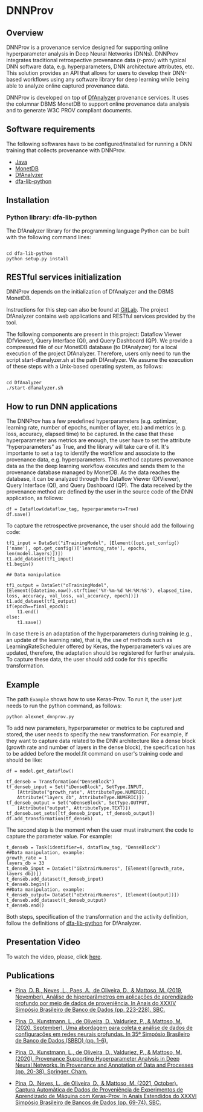 # DNNProv

## Overview

DNNProv is a provenance service designed for supporting online hyperparameter analysis in Deep Neural Networks (DNNs). DNNProv integrates traditional retrospective provenance data (r-prov) with typical DNN software data, e.g. hyperparameters, DNN architecture attributes, etc. This solution provides an API that allows for users to develop their DNN-based workflows using any software library for deep learning while being able to analyze online captured provenance data.

DNNProv is developed on top of [DfAnalyzer](https://gitlab.com/ssvitor/dataflow_analyzer) provenance services. It uses the columnar DBMS MonetDB to support online provenance data analysis and to generate W3C PROV compliant documents.

## Software requirements

The following softwares have to be configured/installed for running a DNN training that collects provenance with DNNProv.

* [Java](https://java.com/pt-BR/)
* [MonetDB](http://www.monetdb.org/Documentation/UserGuide/Tutorial)
* [DfAnalyzer](https://github.com/dbpina/keras-prov/tree/main/DfAnalyzer)
* [dfa-lib-python](https://github.com/dbpina/keras-prov/tree/main/dfa-lib-python/) 

## Installation

<!---### RESTful services -->


###  Python library: dfa-lib-python

The DfAnalyzer library for the programming language Python can be built with the following command lines:

```

cd dfa-lib-python
python setup.py install

```

## RESTful services initialization

DNNProv depends on the initialization of DfAnalyzer and the DBMS MonetDB.

Instructions for this step can also be found at [GitLab](https://gitlab.com/ssvitor/dataflow_analyzer). The project DfAnalyzer contains web applications and RESTful services provided by the tool. 

The following components are present in this project: Dataflow Viewer (DfViewer), Query Interface (QI), and Query Dashboard (QP). We provide a compressed file of our MonetDB database (to DfAnalyzer) for a local execution of the project DfAnalyzer. Therefore, users only need to run the script start-dfanalyzer.sh at the path DfAnalyzer. We assume the execution of these steps with a Unix-based operating system, as follows:

```

cd DfAnalyzer
./start-dfanalyzer.sh

```

## How to run DNN applications

The DNNProv has a few predefined hyperparameters (e.g. optimizer, learning rate, number of epochs, number of layer, etc.) and metrics (e.g. loss, accuracy, elapsed time) to be captured. In the case that these hyperparameter ans metrics are enough, the user have to set the attribute “hyperparameters” as True, and the library will take care of it. It's importante to set a tag to identify the workflow and associate to the provenance data, e.g. hyperparameters. This method captures provenance data as the the deep learning workflow executes and sends them to the provenance database managed by MonetDB. As the data reaches the database, it can be analyzed through the Dataflow Viewer (DfViewer), Query Interface (QI), and Query Dashboard (QP). The data received by the provenance method are defined by the user in the source code of the DNN application, as follows:

```
df = Dataflow(dataflow_tag, hyperparameters=True)
df.save()
```

To capture the retrospective provenance, the user should add the following code:

```
tf1_input = DataSet("iTrainingModel", [Element([opt.get_config()['name'], opt.get_config()['learning_rate'], epochs, len(model.layers)])])
t1.add_dataset(tf1_input)
t1.begin() 

## Data manipulation

tf1_output = DataSet("oTrainingModel", [Element([datetime.now().strftime('%Y-%m-%d %H:%M:%S'), elapsed_time, loss, accuracy, val_loss, val_accuracy, epoch])])
t1.add_dataset(tf1_output)
if(epoch==final_epoch):
	t1.end()
else:
	t1.save()    
```

In case there is an adaptation of the hyperparameters during training (e.g., an update of the learning rate), that is, the use of methods such as LearningRateScheduler offered by Keras, the hyperparameter’s values are updated, therefore, the adaptation should be registered for further analysis. To capture these data, the user should add code for this specific transformation.

## Example

The path `Example` shows how to use Keras-Prov. To run it, the user just needs to run the python command, as follows: 

```
python alexnet_dnnprov.py
```

To add new parameters, hyperparameter or metrics to be captured and stored, the user needs to specify the new transformation. For example, if they want to capture data related to the DNN architecture like a dense block (growth rate and number of layers in the dense block), the specification has to be added before the model.fit command on user's training code and should be like:

```
df = model.get_dataflow()

tf_denseb = Transformation("DenseBlock")
tf_denseb_input = Set("iDenseBlock", SetType.INPUT, 
    [Attribute("growth_rate", AttributeType.NUMERIC), 
    Attribute("layers_db", AttributeType.NUMERIC)])
tf_denseb_output = Set("oDenseBlock", SetType.OUTPUT, 
    [Attribute("output", AttributeType.TEXT)])
tf_denseb.set_sets([tf_denseb_input, tf_denseb_output])
df.add_transformation(tf_denseb) 
```

The second step is the moment when the user must instrument the code to capture the parameter value. For example:

```
t_denseb = Task(identifier=4, dataflow_tag, "DenseBlock")
##Data manipulation, example:
growth_rate = 1
layers_db = 33
t_denseb_input = DataSet("iExtrairNumeros", [Element([growth_rate, layers_db])])
t_denseb.add_dataset(t_denseb_input)
t_denseb.begin()
##Data manipulation, example:
t_denseb_output= DataSet("oExtrairNumeros", [Element([output])])
t_denseb.add_dataset(t_denseb_output)
t_denseb.end()
```

Both steps, specification of the transformation and the activity definition, follow the definitions of [dfa-lib-python](http://monografias.poli.ufrj.br/monografias/monopoli10026387.pdf) for DfAnalyzer.


## Presentation Video

To watch the video, please, click [here](https://www.youtube.com/watch?v=QOZY2CQfXJ8).

## Publications

* [Pina, D. B., Neves, L., Paes, A., de Oliveira, D., & Mattoso, M. (2019, November). Análise de hiperparâmetros em aplicações de aprendizado profundo por meio de dados de proveniência. In Anais do XXXIV Simpósio Brasileiro de Banco de Dados (pp. 223-228). SBC.](https://sol.sbc.org.br/index.php/sbbd/article/view/8827)

* [Pina, D., Kunstmann, L., de Oliveira, D., Valduriez, P., & Mattoso, M. (2020, September). Uma abordagem para coleta e análise de dados de configurações em redes neurais profundas. In 35ª Simpósio Brasileiro de Banco de Dados (SBBD) (pp. 1-6).](https://hal-lirmm.ccsd.cnrs.fr/lirmm-02969506/)

* [Pina, D., Kunstmann, L., de Oliveira, D., Valduriez, P., & Mattoso, M. (2020). Provenance Supporting Hyperparameter Analysis in Deep Neural Networks. In Provenance and Annotation of Data and Processes (pp. 20-38). Springer, Cham.](https://link.springer.com/chapter/10.1007/978-3-030-80960-7_2)

* [Pina, D., Neves, L., de Oliveira, D., & Mattoso, M. (2021, October). Captura Automática de Dados de Proveniência de Experimentos de Aprendizado de Máquina com Keras-Prov. In Anais Estendidos do XXXVI Simpósio Brasileiro de Bancos de Dados (pp. 69-74). SBC.](https://sol.sbc.org.br/index.php/sbbd_estendido/article/view/18165)

